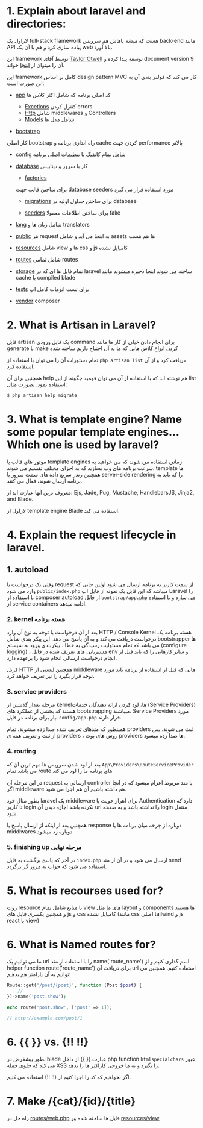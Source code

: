 # 1. Explain about laravel and directories:

لاراول یک full-stack framework هست که میشه باهاش هم سرویس back-end مانند API پیاده سازی کرد و هم با آن یک web بالا آورد.

این framework توسط آقای [Taylor Otwell](https://github.com/taylorotwell) توسعه پیدا کرده و document version 9 آن را میتوان از [اینجا](https://github.com/taylorotwell) خواند.

این framework کامل بر اساس design pattern MVC کار می کند که فولدر بندی آن به این صورت است:

-   [app](app/) کد اصلی برنامه که شامل اکثر کلاس ها

    -   [Excetions](app/Excetions) کنترل کردن errors
    -   [Http](app/Http) شامل middlewares و Controllers
    -   [Models](app/Models) شامل مدل ها

-   [bootstrap](bootsrap/)

کار اصلی bootstrap راه اندازی برنامه و cache کردن جهت performance بالاتر

-   [config](config/) شامل تمام کانفیگ یا تنظیمات اصلی برنامه

-   [database](database/) کار با سرور و دیتابیس

    -   [factories](database/factories/)

    برای ساختن قالب جهت database seeders مورد استفاده قرار می گیرد

    -   [migrations](database/migrations/) برای ساختن جداول اولیه در database

    -   [seeders](database/seeders/) برای ساختن اطلاعات معمولا fake

-   [lang](lang/) شامل زبان ها و translators

-   [public](public/) هر request به اینجا می آید و شامل assets ها هم هست

-   [resources](resources/) شامل view ها و css و js کامپایل نشده

-   [routes](routes/) شامل تمامی routes

-   [storage](storage/) تمام فایل ها ای که در laravel ساخته می شوند اینجا ذخیره میشوند مانند cache یا compiled blade

-   [tests](tests/) برای تست اتومات کامل اپ

-   [vendor](vendor/) composer

# 2. What is Artisan in Laravel?

فایل artisan یک فایل ورودی command برای انجام دادن خیلی از کار ها مانند generate یا make کردن انواع کلاس هایی که ما به آن احتیاج داریم ساخته شده

تمام دستورات آن را می توان با استفاده از `php artisan list` دریافت کرد و از آن استفاده کرد.

همچنین برای آن help هم نوشته اند که با استفاده از آن می توان فهمید چگونه از این list استفاده نمود. بصورت مثال:

`$ php artisan help migrate`

# 3. What is template engine? Name some popular template engines... Which one is used by laravel?

موتور های قالب یا template engines
زمانی استفاده می شوند که می خواهید به سرعت برنامه های وب بسازید که به اجزای مختلف تقسیم می شوند. template ها همچنین رندر سریع داده های سمت سرور یا server-side rendering را که باید به برنامه ارسال شوند، فعال می کنند.

معروف ترین آنها عبارت اند از: Ejs, Jade, Pug, Mustache, HandlebarsJS, Jinja2, and Blade.

لاراول از template engine Blade استفاده می کند.

# 4. Explain the request lifecycle in laravel.

## 1. autoload

وقتی یک درخواست یا request از سمت کاربر به برنامه ارسال می شود اولین جایی که وارد می شود `public/index.php` میباشد که این فایل یک نمونه از فایل اپ Laravel را با استفاده از composer autoload از فایل `bootstrap/app.php` می سازد و با استفاده از service containers ادامه میدهد.

### 2. kernel هسته برنامه

بعد از آن درخواست با توجه به نوع آن وارد HTTP / Console Kernel هسته برنامه یک درخواست دریافت می کند و به آن پاسخ می دهد. این پیکر بندی شامل bootstrapper ها می باشد که تمام مسئولیت رسیدگی به خطا ، پیکربندی ورود به سیستم (configure logging) ، مسیریابی های تعریف شده در فایل env و سایر کارهایی را که باید قبل از انجام درخواست ارسالی انجام شود را برعهده دارد.

کرنل HTTP همچنین لیستی از middleware هایی که قبل از استفاده از برنامه باید مورد توجه قرار بگیرد را نیز تعریف خواهد کرد.

### 3. service providers

مرحله بعداز گذشتن از kernelها، لود کردن ارائه دهندگان خدمات (Service Providers) هستند که بخشی از عملکرد های bootstrapping میباشند. Service Providers مورد نیاز برای برنامه در فایل `config/app.php` قرار دارند.

همینطور که متدهای تعریف شده صدا زده میشوند، تمام providers ثبت می شوند. پس از ثبت و تعریف همه ی providers ، روش های بوت providers ها صدا زده میشود.

### 4. routing

بعد از لود شدن سرویس ها مهم ترین آن که `App\Providers\RouteServiceProvider` می باشد تمام route های برنامه ما را لود می کند

در این مرحله آن request ارسالی به controller یا متد مربوط اعزام میشود که در آنجا اگر middleware هم داشته باشیم آن هم اجرا می شود.

بطور مثال خود laravel یک middleware برای اهراز حویت یا Authentication دارد که تا کاربر login نکرده باشد اجازه دیدن آن url را نداشته باشد و به صفحه login منتقل شود.

همچنین بعد از اینکه از ارسال پاسخ یا response دوباره از چرخه میان برنامه ها یا middlwares دوباره رد میشود.

### 5. finishing up مرحله نهایی

در آخر که پاسخ برگشت به فایل `index.php` ارسال می شود و در آن از متد send استفاده می شود که جواب به مرور گر برگردد.

# 5. What is recourses used for?

روت resource یا منابع شامل تمام view های ما مثل layout و components ها هستند و همچنین یکسری فایل های js و css کامپایل نشده (مانند css اصلی tailwind و js react یا view)

# 6. What is Named routes for?

ما می توانیم یک url را با استفاده از متد name('route_name') اسم گذاری کنیم و از helper function route('route_name') برای دریافت آن url استفاده کنیم. همچنین می توانیم به آن پارامتر هم بدهیم:

```php
Route::get('/post/{post}', function (Post $post) {
    //
})->name('post.show');

echo route('post.show', ['post' => 1]);

// http://example.com/post/1
```

# 6. {{  }} vs. {!! !!}

بطور پیشفرض در blade عبارت {{  }} از داخل php function `htmlspecialchars` عبور می کند که جلوی حمله XSS را بگیرد و به ما خروجی کاراکتر ها را بدهد.

اگر بخواهیم که کد را اجرا کنیم از {!! !!} استفاده می کنیم.

# 7. Make /{cat}/{id}/{title}

راه حل در [routes/web.php](routes/web.php)
فایل ها ساخته شده ور [resources/view](resources/views/)
